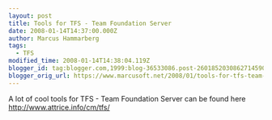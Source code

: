 ```yaml
---
layout: post
title: Tools for TFS - Team Foundation Server
date: 2008-01-14T14:37:00.000Z
author: Marcus Hammarberg
tags:
  - TFS
modified_time: 2008-01-14T14:38:04.119Z
blogger_id: tag:blogger.com,1999:blog-36533086.post-2601852030862714590
blogger_orig_url: https://www.marcusoft.net/2008/01/tools-for-tfs-team-foundation-server.html
---
```



A lot of cool tools for TFS - Team Foundation Server can be found
here
<http://www.attrice.info/cm/tfs/>
